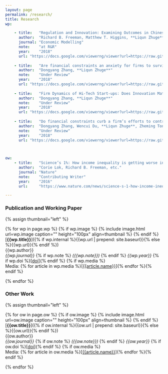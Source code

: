 ```yaml
---
layout: page
permalink: /research/
title: Research
wp:

    - title:   "Regulation and Innovation: Examining Outcomes in Chinese Pollution Control Policy Areas"
      author:  "Richard B. Freeman, Matthew T. Higgins, **Liqun Zhuge**"
      journal: "Economic Modelling"
      note:    "at R&R"
      year:    "2018"
      url: "https://docs.google.com/viewerng/viewer?url=https://raw.githubusercontent.com/lzhuge/lzhuge.github.io/master/paper/Regulation%2C%20Innovation%2C%20and%20the%20Porter%20Hypothesis.pdf&hl=en_US"
      
    - title:   "Are financial constraints an anxiety for firms to survive in the Chinese market?"
      author:  "Dongyang Zhang, **Liqun Zhuge**"
      note:    "Under Review"
      year:    "2018"
      url: "https://docs.google.com/viewerng/viewer?url=https://raw.githubusercontent.com/lzhuge/lzhuge.github.io/master/paper/Are%20financial%20constraints%20an%20anxiety%20for%20firms%20to%20survive%20in%20the%20Chinese%20market.pdf&hl=en_US"
      
    - title:   "Firm Dynamics of Hi-Tech Start-ups: Does Innovation Matter?"
      author:  "Dongyang Zhang, **Liqun Zhuge**"
      note:    "Under Review"
      year:    "2018"
      url: "https://docs.google.com/viewerng/viewer?url=https://raw.githubusercontent.com/lzhuge/lzhuge.github.io/master/paper/Firm%20Dynamics%20of%20Hi-Tech%20Start-ups.pdf&hl=en_US"
      
    - title:   "Do financial constraints curb a firm’s efforts to control pollution: Evidence from Chinese manufacturing firms"
      author:  "Dongyang Zhang, Wencui Du, **Liqun Zhuge**, Zheming Tong"
      note:    "Under Review"
      year:    "2018"
      url: "https://docs.google.com/viewerng/viewer?url=https://raw.githubusercontent.com/lzhuge/lzhuge.github.io/master/paper/Do%20financial%20constraints%20curb%20a%20firm%E2%80%99s%20efforts%20to%20control%20pollution.pdf&hl=en_US"
      


ow:
    - title:   "Science’s 1%: How income inequality is getting worse in research"
      author:  "Corie Lok, Richard B. Freeman, etc."
      journal: "Nature"
      note:    "Contributing Writer"
      year:    "2016"
      url:     "https://www.nature.com/news/science-s-1-how-income-inequality-is-getting-worse-in-research-1.20651?WT.ec_id=NATURE-20160922&spMailingID=52357585&spUserID=MTA3NDk2MzQzMzM2S0&spJobID=1003755044&spReportId=MTAwMzc1NTA0NAS2"

---
```


### Publication and Working Paper

{% assign thumbnail="left" %}

{% for wp in page.wp %}
{% if wp.image %}
{% include image.html url=wp.image caption="" height="100px" align=thumbnail %}
{% endif %}
[**{{wp.title}}**]({% if wp.internal %}{{wp.url | prepend: site.baseurl}}{% else %}{{wp.url}}{% endif %})<br />
{{wp.author}}<br />
*{{wp.journal}}*
{% if wp.note %} *({{wp.note}})*
{% endif %} *{{wp.year}}* {% if wp.doi %}[[doi]({{wp.doi}})]{% endif %}
{% if wp.media %}<br />Media: {% for article in wp.media %}[[{{article.name}}]({{article.url}})]{% endfor %}{% endif %}

{% endfor %}


### Other Work

{% assign thumbnail="left" %}

{% for ow in page.ow %}
{% if ow.image %}
{% include image.html url=ow.image caption="" height="100px" align=thumbnail %}
{% endif %}
[**{{ow.title}}**]({% if ow.internal %}{{ow.url | prepend: site.baseurl}}{% else %}{{ow.url}}{% endif %})<br />
{{ow.author}}<br />
*{{ow.journal}}*
{% if ow.note %} *({{ow.note}})*
{% endif %} *{{ow.year}}* {% if ow.doi %}[[doi]({{ow.doi}})]{% endif %}
{% if ow.media %}<br />Media: {% for article in ow.media %}[[{{article.name}}]({{article.url}})]{% endfor %}{% endif %}

{% endfor %}
